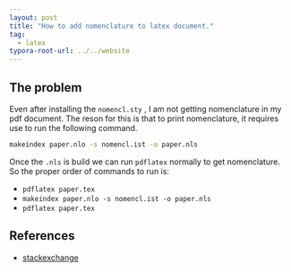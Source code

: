 ```yaml
---
layout: post
title: "How to add nomenclature to latex document."
tag: 
  - latex
typora-root-url: ../../website
---
```


## The problem 

Even after installing the `nomencl.sty` , I am not getting nomenclature in my pdf document. The reson for this is that to print nomenclature, it requires use to run the following command.

```bash
makeindex paper.nlo -s nomencl.ist -o paper.nls
```

Once the `.nls` is build we can run `pdflatex` normally to get nomenclature. So the proper order of commands to run is:

- `pdflatex paper.tex`
- `makeindex paper.nlo -s nomencl.ist -o paper.nls`
- `pdflatex paper.tex`

## References

- [stackexchange](https://tex.stackexchange.com/questions/62061/problem-with-the-nomenclature)

